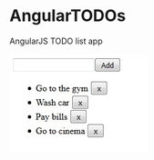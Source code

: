 # AngularTODOs
AngularJS TODO list app

![AngularJS TODO list app](https://raw.githubusercontent.com/ploret/AngularTODOs/master/example.jpg)